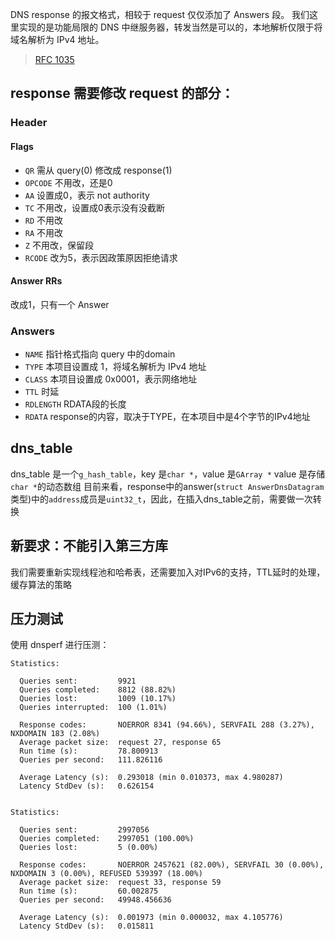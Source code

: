 DNS response 的报文格式，相较于 request 仅仅添加了 Answers 段。
我们这里实现的是功能局限的 DNS 中继服务器，转发当然是可以的，本地解析仅限于将域名解析为 IPv4 地址。

> [RFC 1035](https://datatracker.ietf.org/doc/html/rfc1035)

## response 需要修改 request 的部分：
### Header
#### Flags
* `QR` 需从 query(0) 修改成 response(1)
* `OPCODE` 不用改，还是0
* `AA` 设置成0，表示 not authority
* `TC` 不用改，设置成0表示没有没截断
* `RD` 不用改
* `RA` 不用改
* `Z`  不用改，保留段
* `RCODE` 改为5，表示因政策原因拒绝请求
#### Answer RRs
改成1，只有一个 Answer

### Answers
* `NAME` 指针格式指向 query 中的domain
* `TYPE` 本项目设置成 1，将域名解析为 IPv4 地址
* `CLASS` 本项目设置成 0x0001，表示网络地址
* `TTL` 时延
* `RDLENGTH` RDATA段的长度
* `RDATA` response的内容，取决于TYPE，在本项目中是4个字节的IPv4地址

## dns_table
dns_table 是一个`g_hash_table`，key 是`char *`，value 是`GArray *`
value 是存储`char *`的动态数组
目前来看，response中的answer(`struct AnswerDnsDatagram`类型)中的`address`成员是`uint32_t`，因此，在插入dns_table之前，需要做一次转换

## 新要求：不能引入第三方库
我们需要重新实现线程池和哈希表，还需要加入对IPv6的支持，TTL延时的处理，缓存算法的策略

## 压力测试
使用 dnsperf 进行压测：
```
Statistics:

  Queries sent:         9921
  Queries completed:    8812 (88.82%)
  Queries lost:         1009 (10.17%)
  Queries interrupted:  100 (1.01%)

  Response codes:       NOERROR 8341 (94.66%), SERVFAIL 288 (3.27%), NXDOMAIN 183 (2.08%)
  Average packet size:  request 27, response 65
  Run time (s):         78.800913
  Queries per second:   111.826116

  Average Latency (s):  0.293018 (min 0.010373, max 4.980287)
  Latency StdDev (s):   0.626154


Statistics:

  Queries sent:         2997056
  Queries completed:    2997051 (100.00%)
  Queries lost:         5 (0.00%)

  Response codes:       NOERROR 2457621 (82.00%), SERVFAIL 30 (0.00%), NXDOMAIN 3 (0.00%), REFUSED 539397 (18.00%)
  Average packet size:  request 33, response 59
  Run time (s):         60.002875
  Queries per second:   49948.456636

  Average Latency (s):  0.001973 (min 0.000032, max 4.105776)
  Latency StdDev (s):   0.015811
  ```